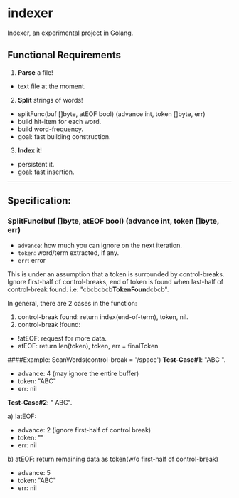 # indexer
Indexer, an experimental project in Golang.


## Functional Requirements
1. **Parse** a file!
  - text file at the moment.

2. **Split** strings of words!
  - splitFunc(buf []byte, atEOF bool) (advance int, token []byte, err)
  - build hit-item for each word.
  - build word-frequency.
  - goal: fast building construction.

3. **Index** it!
  - persistent it.
  - goal: fast insertion.


---

## Specification:

### SplitFunc(buf []byte, atEOF bool) (advance int, token []byte, err)

- `advance`: how much you can ignore on the next iteration.
- `token`: word/term extracted, if any.
- `err`: error

This is under an assumption that a token is surrounded by control-breaks. Ignore first-half of control-breaks, end of token is found when last-half of control-break found. i.e: "cbcbcbcb**TokenFound**cbcb".


In general, there are 2 cases in the function:

1. control-break found: return index(end-of-term), token, nil.
2. control-break !found:
  - !atEOF:  request for more data.
  - atEOF: return len(token), token, err = finalToken

####Example: ScanWords(control-break = '/space')
**Test-Case#1**: "ABC ".

- advance: 4 (may ignore the entire buffer)
- token: "ABC"
- err: nil

**Test-Case#2**: "  ABC".

a) !atEOF:

  - advance: 2 (ignore first-half of control break)
  - token: ""
  - err: nil


b) atEOF: return remaining data as token(w/o first-half of control-break)

  - advance: 5
  - token: "ABC"
  - err: nil
